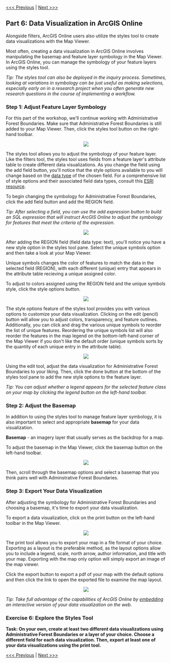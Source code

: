 [<<< Previous](https://github.com/jacobmswisher/ArcGIS-Online/blob/main/Sections/Part%205%20-%20Inquiry%20with%20Spatial%20Data.md) | [Next >>>](https://github.com/jacobmswisher/ArcGIS-Online/blob/main/Sections/Part%207%20-%20Resources.md)  

## Part 6: Data Visualization in ArcGIS Online

Alongside filters, ArcGIS Online users also utilize the styles tool to create data visualizations with the Map Viewer.

Most often, creating a data visualization in ArcGIS Online involves manipulating the basemap and feature layer symbology in the Map Viewer. In ArcGIS Online, you can manage the symbology of your feature layers using the styles tool.

*Tip: The styles tool can also be deployed in the inquiry process. Sometimes, looking at variations in symbology can be just useful as making selections, especially early on in a research project when you often generate new research questions in the course of implementing a workflow.*

### Step 1: Adjust Feature Layer Symbology

For this part of the workshop, we'll continue working with Administrative Forest Boundaries. Make sure that Administrative Forest Boundaries is still added to your Map Viewer. Then, click the styles tool button on the right-hand toolbar.

<p align="center">
  <img src="https://github.com/jacobmswisher/images/blob/main/ArcGIS%20Online/Figure%2044.JPG">
</p>

The styles tool allows you to adjust the symbology of your feature layer. Like the filters tool, the styles tool uses fields from a feature layer's attribute table to create different data visualizations. As you change the field using the add field button, you'll notice that the style options available to you will change based on the [data type](#p-aligncentertable-2-field-data-types-in-arcgis-onlinep) of the chosen field. For a comprehensive list of style options and their associated field data types, consult this [ESRI resource](https://doc.arcgis.com/en/arcgis-online/create-maps/apply-styles-mv.htm).

To begin changing the symbology for Administrative Forest Boundaries, click the add field button and add the REGION field.

*Tip: After selecting a field, you can use the add expression button to build an SQL expression that will instruct ArcGIS Online to adjust the symbology for features that meet the criteria of the expression.*

<p align="center">
  <img src="https://github.com/jacobmswisher/images/blob/main/ArcGIS%20Online/Figure%2045.JPG">
</p>

After adding the REGION field (field data type: text), you'll notice you have a new style option in the styles tool pane. Select the unique symbols option and then take a look at your Map Viewer.

Unique symbols changes the color of features to match the data in the selected field (REGION), with each different (unique) entry that appears in the attribute table recieving a unique assigned color.

To adjust to colors assigned using the REGION field and the unique symbols style, click the style options button.

<p align="center">
  <img src="https://github.com/jacobmswisher/images/blob/main/ArcGIS%20Online/Figure%2046.JPG">
</p>

The style options feature of the styles tool provides you with various options to customize your data visualization. Clicking on the edit (pencil) button will allow you to adjust colors, transparency, and feature outlines. Additionally, you can click and drag the various unique symbols to reorder the list of unique features. Reordering the unique symbols list will also reorder the features in the map legend on the bottom-left-hand corner of the Map Viewer if you don't like the default order (unique symbols sorts by the quantity of each unique entry in the attribute table).

<p align="center">
  <img src="https://github.com/jacobmswisher/images/blob/main/ArcGIS%20Online/Figure%2047.JPG">
</p>

Using the edit tool, adjust the data visualization for Administrative Forest Boundaries to your liking. Then, click the done button at the bottom of the styles tool pane to add the new style options to the feature layer.

*Tip: You can adjust whether a legend appears for the selected feature class on your map by clicking the legend button on the left-hand toolbar.*

### Step 2: Adjust the Basemap

In addition to using the styles tool to manage feature layer symbology, it is also important to select and appropriate **basemap** for your data visualization. 

**Basemap** - an imagery layer that usually serves as the backdrop for a map.

To adjust the basemap in the Map Viewer, click the basemap button on the left-hand toolbar.

<p align="center">
  <img src="https://github.com/jacobmswisher/images/blob/main/ArcGIS%20Online/Figure%2048.JPG">
</p>

Then, scroll through the basemap options and select a basemap that you think pairs well with Adminstrative Forest Boundaries.

### Step 3: Export Your Data Visualization

After adjusting the symbology for Administrative Forest Boundaries and choosing a basemap, it's time to export your data visualization. 

To export a data visualization, click on the print button on the left-hand toolbar in the Map Viewer.

<p align="center">
  <img src="https://github.com/jacobmswisher/images/blob/main/ArcGIS%20Online/Figure%2049.JPG">
</p>

The print tool allows you to export your map in a file format of your choice. Exporting as a layout is the preferable method, as the layout options allow you to include a legend, scale, north arrow, author information, and title with your map. Exporting with the map only option will simply export an image of the map viewer.

Click the export button to export a pdf of your map with the default options and then click the link to open the exported file to examine the map layout.

<p align="center">
  <img src="https://github.com/jacobmswisher/images/blob/main/ArcGIS%20Online/Figure%2050.JPG">
</p>

*Tip: Take full advantage of the capabilities of ArcGIS Online by [embedding](https://doc.arcgis.com/en/arcgis-online/share-maps/embed-maps-groups.htm) an interactive version of your data visualization on the web.*

### Exercise 6: Explore the Styles Tool

**Task: On your own, create at least two different data visualizations using Administrative Forest Boundaries or a layer of your choice. Choose a different field for each data visualization. Then, export at least one of your data visualizations using the print tool.**

[<<< Previous](https://github.com/jacobmswisher/ArcGIS-Online/blob/main/Sections/Part%205%20-%20Inquiry%20with%20Spatial%20Data.md) | [Next >>>](https://github.com/jacobmswisher/ArcGIS-Online/blob/main/Sections/Part%207%20-%20Resources.md)  
